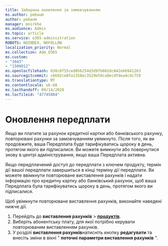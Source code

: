 ```yaml
---
title: Заборона оновлення за замовчуванням
ms.author: pebaum
author: pebaum
manager: mnirkhe
ms.audience: Admin
ms.topic: article
ms.service: o365-administration
ROBOTS: NOINDEX, NOFOLLOW
localization_priority: Normal
ms.collection: Adm_O365
ms.custom:
- "3043"
- "1500012"
ms.openlocfilehash: 038c8f55ced056254d3d9fb882dc842e66941263
ms.sourcegitcommit: c6692ce0fa1358ec3529e59ca0ecdfdea4cdc759
ms.translationtype: MT
ms.contentlocale: uk-UA
ms.lasthandoff: 09/14/2020
ms.locfileid: "47745884"
---
```

# <a name="renewing-your-subscription"></a>Оновлення передплати

Якщо ви платите за рахунок кредитної картки або банківського рахунку, повторювані рахунки за замовчуванням увімкнуто. Після того, як ви продовжите, ваша Передплата буде тарифікуватись щороку в день, протягом якого ви підписалися. Ви можете вимкнути або повернутися знову в центрі адміністрування, якщо ваша Передплата активна.

Якщо передплачений доступ до передплати з ключем продукту, термін дії вашої передплати завершиться в кінці терміну дії передплати. Ви можете ввімкнути повторюване виставлення рахунків і надати інформацію про кредитну картку або банківський рахунок, щоб ваша Передплата була тарифікуватись щороку в день, протягом якого ви підписалися.

Щоб увімкнути повторюване виставлення рахунків, виконайте наведені нижче дії. 

1. Перейдіть до **виставлення рахунків**  >  **[продуктів](https://go.microsoft.com/fwlink/p/?linkid=842054)**.
2. Виберіть абонентську плату, для якої потрібно керувати повторюваним виставленням рахунків.
3. У розділі **виставлення рахунків**натисніть кнопку **редагувати** та внесіть зміни в вікні " **поточні параметри виставлення рахунків** ". 